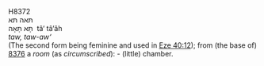 <body>
  <p>H8372<br>  תּאה    תּא  <br> תָּּא  תָּּאָה  ‎  tâ‘  tâ‘âh  <br><i>taw,</i> <i>taw-aw‘ </i><br>(The second form being feminine and used in <a href="eze040.htm#012">Eze 40:12</a>); from (the base of) <a href="h8376.htm">8376</a>  a <i>room</i> (as <i>circumscribed</i>): - (little) chamber.<br></p>
 </body>